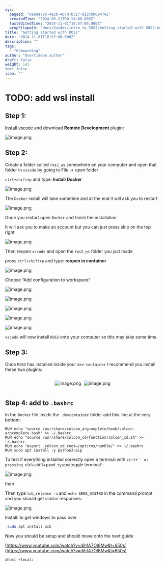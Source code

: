 ```yaml
---
sys:
  pageId: "89e0a78c-4e2b-4070-b327-d28cb0694742"
  createdTime: "2024-08-21T00:24:00.000Z"
  lastEditedTime: "2024-11-01T18:57:00.000Z"
  propFilepath: "docs/Guides/intro_to_ROS2/Getting started with ROS2.md"
title: "Getting started with ROS2"
date: "2024-11-01T18:57:00.000Z"
description: ""
tags:
  - "Onboarding"
author: "Overridden author"
draft: false
weight: 141
toc: false
icon: ""
---
```


# TODO: add wsl install

## Step 1:

[Install vscode](https://code.visualstudio.com/download) and download **Remote Development** plugin:

![image.png](https://prod-files-secure.s3.us-west-2.amazonaws.com/d518164a-d88e-44d1-a4ee-3adb3bd8bce0/efb52993-1881-4a40-b95e-6f020334f022/image.png?X-Amz-Algorithm=AWS4-HMAC-SHA256&X-Amz-Content-Sha256=UNSIGNED-PAYLOAD&X-Amz-Credential=ASIAZI2LB466T2JDDNVT%2F20250307%2Fus-west-2%2Fs3%2Faws4_request&X-Amz-Date=20250307T050857Z&X-Amz-Expires=3600&X-Amz-Security-Token=IQoJb3JpZ2luX2VjEPX%2F%2F%2F%2F%2F%2F%2F%2F%2F%2FwEaCXVzLXdlc3QtMiJHMEUCIQDB8fZt1sfZHRMNeCB6ePTQaYograHqwe5z06xtdk4rRwIgZH1YS7RQN%2FuYo%2FX%2Fb2HQL9NC%2Fh2YNN1NJNvdQliIMAYq%2FwMIPRAAGgw2Mzc0MjMxODM4MDUiDDwWM35qio4gLRVWlCrcAyc55bdco6%2BR%2F5lzqxLm52PszO5tdxwA%2BxubIHcJVeeS9euIo%2FhoD0YkmWKyQZK16j%2FIkq7CEsGoX%2FGBSrnDcSn1773I6turqrygiBAfdG7VF40dPD9BvYCy9pKsFNPqe8RzUN5fWCoMf1rCQM0UfmbfRIH4DIrZWlMe3yB27EEtEuaxzsPzG8UIgHD%2Bwhw6jgZMniWuS%2F7r92k22IhMG2epUQXjH1EY8ROJoI6Rj9xga%2BVOpEkud2amWI8YwT9QtxEulLNNv3mMSYSFeEKNU4mwE0VYHXtZSaZJORuF0NCb%2F3f%2B%2Fq7yZdoYP3B1Da9C3EPujFzU3SeAQdJ%2FJPXhALWMVvU%2FW653AZNSxQjfj78wpEABGO2Y9Xn%2BugT1a561x4LayzpVXMXVe8ufx6iEgCAGh6uaJjhnQTZHag8E95Vfw%2BXhld944SeAw030dC52zS7TJ9np5xGwdyNEnjn41vxJ4VqsiSNzJsEQA0DngfIToDDp5LNDMe%2F1aLl2gpIxkfM7kJthKAngv1cH74xEJzLEkneMAbUUw87D4t%2B5cfyQB0MO%2FvsaplQSGvx7bIyvYICPHfoYA6oEYDd22yomSdGJya5LEF7GYu4%2Bj1FL%2FhS%2BNitSUWOa2pKKOQS6MNHnqb4GOqUBjYbfLRbwvLp0AYXbnzPggDD2%2FiKHJ%2BQGx%2Bx9LXpr1OjHE2f%2BDCtyJuoFI3wd3Q%2FsNbjL0Aq5DN4MbDDQ5LBuCDv1%2Fc0OiZlPvraSKKYIG0ExVscF3sHxp%2BQiFQaIn2%2FuvGhWCsj6jzOP5%2B7n7p6FXrRVaEJTBUF27JXDVEtF6KpwkgOzmS5ETKazYBGk2HFXYti90nmL1%2BgKosa1hTqK8OjThUyF&X-Amz-Signature=d6228606722be2ef64b005d82ea16239f600cdafb72af9dda81eec7539b7e448&X-Amz-SignedHeaders=host&x-id=GetObject)

## Step 2:

Create a folder called `ros2_ws` somewhere on your computer and open that folder in `vscode` by going to File → open folder 

`ctrl+shift+p` and type: **Install Docker**

![image.png](https://prod-files-secure.s3.us-west-2.amazonaws.com/d518164a-d88e-44d1-a4ee-3adb3bd8bce0/2269dc0e-1cd5-47ff-bceb-c04ad9b2eab0/image.png?X-Amz-Algorithm=AWS4-HMAC-SHA256&X-Amz-Content-Sha256=UNSIGNED-PAYLOAD&X-Amz-Credential=ASIAZI2LB466T2JDDNVT%2F20250307%2Fus-west-2%2Fs3%2Faws4_request&X-Amz-Date=20250307T050857Z&X-Amz-Expires=3600&X-Amz-Security-Token=IQoJb3JpZ2luX2VjEPX%2F%2F%2F%2F%2F%2F%2F%2F%2F%2FwEaCXVzLXdlc3QtMiJHMEUCIQDB8fZt1sfZHRMNeCB6ePTQaYograHqwe5z06xtdk4rRwIgZH1YS7RQN%2FuYo%2FX%2Fb2HQL9NC%2Fh2YNN1NJNvdQliIMAYq%2FwMIPRAAGgw2Mzc0MjMxODM4MDUiDDwWM35qio4gLRVWlCrcAyc55bdco6%2BR%2F5lzqxLm52PszO5tdxwA%2BxubIHcJVeeS9euIo%2FhoD0YkmWKyQZK16j%2FIkq7CEsGoX%2FGBSrnDcSn1773I6turqrygiBAfdG7VF40dPD9BvYCy9pKsFNPqe8RzUN5fWCoMf1rCQM0UfmbfRIH4DIrZWlMe3yB27EEtEuaxzsPzG8UIgHD%2Bwhw6jgZMniWuS%2F7r92k22IhMG2epUQXjH1EY8ROJoI6Rj9xga%2BVOpEkud2amWI8YwT9QtxEulLNNv3mMSYSFeEKNU4mwE0VYHXtZSaZJORuF0NCb%2F3f%2B%2Fq7yZdoYP3B1Da9C3EPujFzU3SeAQdJ%2FJPXhALWMVvU%2FW653AZNSxQjfj78wpEABGO2Y9Xn%2BugT1a561x4LayzpVXMXVe8ufx6iEgCAGh6uaJjhnQTZHag8E95Vfw%2BXhld944SeAw030dC52zS7TJ9np5xGwdyNEnjn41vxJ4VqsiSNzJsEQA0DngfIToDDp5LNDMe%2F1aLl2gpIxkfM7kJthKAngv1cH74xEJzLEkneMAbUUw87D4t%2B5cfyQB0MO%2FvsaplQSGvx7bIyvYICPHfoYA6oEYDd22yomSdGJya5LEF7GYu4%2Bj1FL%2FhS%2BNitSUWOa2pKKOQS6MNHnqb4GOqUBjYbfLRbwvLp0AYXbnzPggDD2%2FiKHJ%2BQGx%2Bx9LXpr1OjHE2f%2BDCtyJuoFI3wd3Q%2FsNbjL0Aq5DN4MbDDQ5LBuCDv1%2Fc0OiZlPvraSKKYIG0ExVscF3sHxp%2BQiFQaIn2%2FuvGhWCsj6jzOP5%2B7n7p6FXrRVaEJTBUF27JXDVEtF6KpwkgOzmS5ETKazYBGk2HFXYti90nmL1%2BgKosa1hTqK8OjThUyF&X-Amz-Signature=d276713c65d44f6736ecb34e1d1a989482c8a67e77c2cd9bafc92473f1923e57&X-Amz-SignedHeaders=host&x-id=GetObject)

The `Docker` install will take sometime and at the end it will ask you to restart

![image.png](https://prod-files-secure.s3.us-west-2.amazonaws.com/d518164a-d88e-44d1-a4ee-3adb3bd8bce0/ed233f78-be33-4b1f-b89c-9c346c0e961e/image.png?X-Amz-Algorithm=AWS4-HMAC-SHA256&X-Amz-Content-Sha256=UNSIGNED-PAYLOAD&X-Amz-Credential=ASIAZI2LB466T2JDDNVT%2F20250307%2Fus-west-2%2Fs3%2Faws4_request&X-Amz-Date=20250307T050857Z&X-Amz-Expires=3600&X-Amz-Security-Token=IQoJb3JpZ2luX2VjEPX%2F%2F%2F%2F%2F%2F%2F%2F%2F%2FwEaCXVzLXdlc3QtMiJHMEUCIQDB8fZt1sfZHRMNeCB6ePTQaYograHqwe5z06xtdk4rRwIgZH1YS7RQN%2FuYo%2FX%2Fb2HQL9NC%2Fh2YNN1NJNvdQliIMAYq%2FwMIPRAAGgw2Mzc0MjMxODM4MDUiDDwWM35qio4gLRVWlCrcAyc55bdco6%2BR%2F5lzqxLm52PszO5tdxwA%2BxubIHcJVeeS9euIo%2FhoD0YkmWKyQZK16j%2FIkq7CEsGoX%2FGBSrnDcSn1773I6turqrygiBAfdG7VF40dPD9BvYCy9pKsFNPqe8RzUN5fWCoMf1rCQM0UfmbfRIH4DIrZWlMe3yB27EEtEuaxzsPzG8UIgHD%2Bwhw6jgZMniWuS%2F7r92k22IhMG2epUQXjH1EY8ROJoI6Rj9xga%2BVOpEkud2amWI8YwT9QtxEulLNNv3mMSYSFeEKNU4mwE0VYHXtZSaZJORuF0NCb%2F3f%2B%2Fq7yZdoYP3B1Da9C3EPujFzU3SeAQdJ%2FJPXhALWMVvU%2FW653AZNSxQjfj78wpEABGO2Y9Xn%2BugT1a561x4LayzpVXMXVe8ufx6iEgCAGh6uaJjhnQTZHag8E95Vfw%2BXhld944SeAw030dC52zS7TJ9np5xGwdyNEnjn41vxJ4VqsiSNzJsEQA0DngfIToDDp5LNDMe%2F1aLl2gpIxkfM7kJthKAngv1cH74xEJzLEkneMAbUUw87D4t%2B5cfyQB0MO%2FvsaplQSGvx7bIyvYICPHfoYA6oEYDd22yomSdGJya5LEF7GYu4%2Bj1FL%2FhS%2BNitSUWOa2pKKOQS6MNHnqb4GOqUBjYbfLRbwvLp0AYXbnzPggDD2%2FiKHJ%2BQGx%2Bx9LXpr1OjHE2f%2BDCtyJuoFI3wd3Q%2FsNbjL0Aq5DN4MbDDQ5LBuCDv1%2Fc0OiZlPvraSKKYIG0ExVscF3sHxp%2BQiFQaIn2%2FuvGhWCsj6jzOP5%2B7n7p6FXrRVaEJTBUF27JXDVEtF6KpwkgOzmS5ETKazYBGk2HFXYti90nmL1%2BgKosa1hTqK8OjThUyF&X-Amz-Signature=aab449896a6cf620818ab85a893a49114575073fcbc354397f202797fa70459e&X-Amz-SignedHeaders=host&x-id=GetObject)

Once you restart open `Docker` and finish the installation

It will ask you to make an account but you can just press skip on the top right

![image.png](https://prod-files-secure.s3.us-west-2.amazonaws.com/d518164a-d88e-44d1-a4ee-3adb3bd8bce0/21010ad9-1659-4fd9-9f59-9932a09b2a3d/image.png?X-Amz-Algorithm=AWS4-HMAC-SHA256&X-Amz-Content-Sha256=UNSIGNED-PAYLOAD&X-Amz-Credential=ASIAZI2LB466T2JDDNVT%2F20250307%2Fus-west-2%2Fs3%2Faws4_request&X-Amz-Date=20250307T050857Z&X-Amz-Expires=3600&X-Amz-Security-Token=IQoJb3JpZ2luX2VjEPX%2F%2F%2F%2F%2F%2F%2F%2F%2F%2FwEaCXVzLXdlc3QtMiJHMEUCIQDB8fZt1sfZHRMNeCB6ePTQaYograHqwe5z06xtdk4rRwIgZH1YS7RQN%2FuYo%2FX%2Fb2HQL9NC%2Fh2YNN1NJNvdQliIMAYq%2FwMIPRAAGgw2Mzc0MjMxODM4MDUiDDwWM35qio4gLRVWlCrcAyc55bdco6%2BR%2F5lzqxLm52PszO5tdxwA%2BxubIHcJVeeS9euIo%2FhoD0YkmWKyQZK16j%2FIkq7CEsGoX%2FGBSrnDcSn1773I6turqrygiBAfdG7VF40dPD9BvYCy9pKsFNPqe8RzUN5fWCoMf1rCQM0UfmbfRIH4DIrZWlMe3yB27EEtEuaxzsPzG8UIgHD%2Bwhw6jgZMniWuS%2F7r92k22IhMG2epUQXjH1EY8ROJoI6Rj9xga%2BVOpEkud2amWI8YwT9QtxEulLNNv3mMSYSFeEKNU4mwE0VYHXtZSaZJORuF0NCb%2F3f%2B%2Fq7yZdoYP3B1Da9C3EPujFzU3SeAQdJ%2FJPXhALWMVvU%2FW653AZNSxQjfj78wpEABGO2Y9Xn%2BugT1a561x4LayzpVXMXVe8ufx6iEgCAGh6uaJjhnQTZHag8E95Vfw%2BXhld944SeAw030dC52zS7TJ9np5xGwdyNEnjn41vxJ4VqsiSNzJsEQA0DngfIToDDp5LNDMe%2F1aLl2gpIxkfM7kJthKAngv1cH74xEJzLEkneMAbUUw87D4t%2B5cfyQB0MO%2FvsaplQSGvx7bIyvYICPHfoYA6oEYDd22yomSdGJya5LEF7GYu4%2Bj1FL%2FhS%2BNitSUWOa2pKKOQS6MNHnqb4GOqUBjYbfLRbwvLp0AYXbnzPggDD2%2FiKHJ%2BQGx%2Bx9LXpr1OjHE2f%2BDCtyJuoFI3wd3Q%2FsNbjL0Aq5DN4MbDDQ5LBuCDv1%2Fc0OiZlPvraSKKYIG0ExVscF3sHxp%2BQiFQaIn2%2FuvGhWCsj6jzOP5%2B7n7p6FXrRVaEJTBUF27JXDVEtF6KpwkgOzmS5ETKazYBGk2HFXYti90nmL1%2BgKosa1hTqK8OjThUyF&X-Amz-Signature=e850605fb64f1da2dc3081bc39a9cb2481503028b87b5f67fb5220e2a3a5e51d&X-Amz-SignedHeaders=host&x-id=GetObject)

Then reopen `vscode` and open the `ros2_ws` folder you just made

press `ctrl+shift+p` and type: **reopen in container**

![image.png](https://prod-files-secure.s3.us-west-2.amazonaws.com/d518164a-d88e-44d1-a4ee-3adb3bd8bce0/4e93b8c2-41ad-488c-8095-c74205196118/image.png?X-Amz-Algorithm=AWS4-HMAC-SHA256&X-Amz-Content-Sha256=UNSIGNED-PAYLOAD&X-Amz-Credential=ASIAZI2LB466T2JDDNVT%2F20250307%2Fus-west-2%2Fs3%2Faws4_request&X-Amz-Date=20250307T050857Z&X-Amz-Expires=3600&X-Amz-Security-Token=IQoJb3JpZ2luX2VjEPX%2F%2F%2F%2F%2F%2F%2F%2F%2F%2FwEaCXVzLXdlc3QtMiJHMEUCIQDB8fZt1sfZHRMNeCB6ePTQaYograHqwe5z06xtdk4rRwIgZH1YS7RQN%2FuYo%2FX%2Fb2HQL9NC%2Fh2YNN1NJNvdQliIMAYq%2FwMIPRAAGgw2Mzc0MjMxODM4MDUiDDwWM35qio4gLRVWlCrcAyc55bdco6%2BR%2F5lzqxLm52PszO5tdxwA%2BxubIHcJVeeS9euIo%2FhoD0YkmWKyQZK16j%2FIkq7CEsGoX%2FGBSrnDcSn1773I6turqrygiBAfdG7VF40dPD9BvYCy9pKsFNPqe8RzUN5fWCoMf1rCQM0UfmbfRIH4DIrZWlMe3yB27EEtEuaxzsPzG8UIgHD%2Bwhw6jgZMniWuS%2F7r92k22IhMG2epUQXjH1EY8ROJoI6Rj9xga%2BVOpEkud2amWI8YwT9QtxEulLNNv3mMSYSFeEKNU4mwE0VYHXtZSaZJORuF0NCb%2F3f%2B%2Fq7yZdoYP3B1Da9C3EPujFzU3SeAQdJ%2FJPXhALWMVvU%2FW653AZNSxQjfj78wpEABGO2Y9Xn%2BugT1a561x4LayzpVXMXVe8ufx6iEgCAGh6uaJjhnQTZHag8E95Vfw%2BXhld944SeAw030dC52zS7TJ9np5xGwdyNEnjn41vxJ4VqsiSNzJsEQA0DngfIToDDp5LNDMe%2F1aLl2gpIxkfM7kJthKAngv1cH74xEJzLEkneMAbUUw87D4t%2B5cfyQB0MO%2FvsaplQSGvx7bIyvYICPHfoYA6oEYDd22yomSdGJya5LEF7GYu4%2Bj1FL%2FhS%2BNitSUWOa2pKKOQS6MNHnqb4GOqUBjYbfLRbwvLp0AYXbnzPggDD2%2FiKHJ%2BQGx%2Bx9LXpr1OjHE2f%2BDCtyJuoFI3wd3Q%2FsNbjL0Aq5DN4MbDDQ5LBuCDv1%2Fc0OiZlPvraSKKYIG0ExVscF3sHxp%2BQiFQaIn2%2FuvGhWCsj6jzOP5%2B7n7p6FXrRVaEJTBUF27JXDVEtF6KpwkgOzmS5ETKazYBGk2HFXYti90nmL1%2BgKosa1hTqK8OjThUyF&X-Amz-Signature=522a0eddaee8634454af969fe1eba6ca1e7d32cb5e9aef05cacdfb65601db8ed&X-Amz-SignedHeaders=host&x-id=GetObject)

Choose “Add configuration to workspace”

![image.png](https://prod-files-secure.s3.us-west-2.amazonaws.com/d518164a-d88e-44d1-a4ee-3adb3bd8bce0/9560b282-5060-4989-ba37-97e7b2c22476/image.png?X-Amz-Algorithm=AWS4-HMAC-SHA256&X-Amz-Content-Sha256=UNSIGNED-PAYLOAD&X-Amz-Credential=ASIAZI2LB466T2JDDNVT%2F20250307%2Fus-west-2%2Fs3%2Faws4_request&X-Amz-Date=20250307T050857Z&X-Amz-Expires=3600&X-Amz-Security-Token=IQoJb3JpZ2luX2VjEPX%2F%2F%2F%2F%2F%2F%2F%2F%2F%2FwEaCXVzLXdlc3QtMiJHMEUCIQDB8fZt1sfZHRMNeCB6ePTQaYograHqwe5z06xtdk4rRwIgZH1YS7RQN%2FuYo%2FX%2Fb2HQL9NC%2Fh2YNN1NJNvdQliIMAYq%2FwMIPRAAGgw2Mzc0MjMxODM4MDUiDDwWM35qio4gLRVWlCrcAyc55bdco6%2BR%2F5lzqxLm52PszO5tdxwA%2BxubIHcJVeeS9euIo%2FhoD0YkmWKyQZK16j%2FIkq7CEsGoX%2FGBSrnDcSn1773I6turqrygiBAfdG7VF40dPD9BvYCy9pKsFNPqe8RzUN5fWCoMf1rCQM0UfmbfRIH4DIrZWlMe3yB27EEtEuaxzsPzG8UIgHD%2Bwhw6jgZMniWuS%2F7r92k22IhMG2epUQXjH1EY8ROJoI6Rj9xga%2BVOpEkud2amWI8YwT9QtxEulLNNv3mMSYSFeEKNU4mwE0VYHXtZSaZJORuF0NCb%2F3f%2B%2Fq7yZdoYP3B1Da9C3EPujFzU3SeAQdJ%2FJPXhALWMVvU%2FW653AZNSxQjfj78wpEABGO2Y9Xn%2BugT1a561x4LayzpVXMXVe8ufx6iEgCAGh6uaJjhnQTZHag8E95Vfw%2BXhld944SeAw030dC52zS7TJ9np5xGwdyNEnjn41vxJ4VqsiSNzJsEQA0DngfIToDDp5LNDMe%2F1aLl2gpIxkfM7kJthKAngv1cH74xEJzLEkneMAbUUw87D4t%2B5cfyQB0MO%2FvsaplQSGvx7bIyvYICPHfoYA6oEYDd22yomSdGJya5LEF7GYu4%2Bj1FL%2FhS%2BNitSUWOa2pKKOQS6MNHnqb4GOqUBjYbfLRbwvLp0AYXbnzPggDD2%2FiKHJ%2BQGx%2Bx9LXpr1OjHE2f%2BDCtyJuoFI3wd3Q%2FsNbjL0Aq5DN4MbDDQ5LBuCDv1%2Fc0OiZlPvraSKKYIG0ExVscF3sHxp%2BQiFQaIn2%2FuvGhWCsj6jzOP5%2B7n7p6FXrRVaEJTBUF27JXDVEtF6KpwkgOzmS5ETKazYBGk2HFXYti90nmL1%2BgKosa1hTqK8OjThUyF&X-Amz-Signature=ac3538dafdec72e874f36836239dc4c1549f648a6ce1fb8ec463ec2ca1c0375e&X-Amz-SignedHeaders=host&x-id=GetObject)

![image.png](https://prod-files-secure.s3.us-west-2.amazonaws.com/d518164a-d88e-44d1-a4ee-3adb3bd8bce0/2ee63f81-886b-48e8-a553-dc6e5eac99e4/image.png?X-Amz-Algorithm=AWS4-HMAC-SHA256&X-Amz-Content-Sha256=UNSIGNED-PAYLOAD&X-Amz-Credential=ASIAZI2LB466T2JDDNVT%2F20250307%2Fus-west-2%2Fs3%2Faws4_request&X-Amz-Date=20250307T050857Z&X-Amz-Expires=3600&X-Amz-Security-Token=IQoJb3JpZ2luX2VjEPX%2F%2F%2F%2F%2F%2F%2F%2F%2F%2FwEaCXVzLXdlc3QtMiJHMEUCIQDB8fZt1sfZHRMNeCB6ePTQaYograHqwe5z06xtdk4rRwIgZH1YS7RQN%2FuYo%2FX%2Fb2HQL9NC%2Fh2YNN1NJNvdQliIMAYq%2FwMIPRAAGgw2Mzc0MjMxODM4MDUiDDwWM35qio4gLRVWlCrcAyc55bdco6%2BR%2F5lzqxLm52PszO5tdxwA%2BxubIHcJVeeS9euIo%2FhoD0YkmWKyQZK16j%2FIkq7CEsGoX%2FGBSrnDcSn1773I6turqrygiBAfdG7VF40dPD9BvYCy9pKsFNPqe8RzUN5fWCoMf1rCQM0UfmbfRIH4DIrZWlMe3yB27EEtEuaxzsPzG8UIgHD%2Bwhw6jgZMniWuS%2F7r92k22IhMG2epUQXjH1EY8ROJoI6Rj9xga%2BVOpEkud2amWI8YwT9QtxEulLNNv3mMSYSFeEKNU4mwE0VYHXtZSaZJORuF0NCb%2F3f%2B%2Fq7yZdoYP3B1Da9C3EPujFzU3SeAQdJ%2FJPXhALWMVvU%2FW653AZNSxQjfj78wpEABGO2Y9Xn%2BugT1a561x4LayzpVXMXVe8ufx6iEgCAGh6uaJjhnQTZHag8E95Vfw%2BXhld944SeAw030dC52zS7TJ9np5xGwdyNEnjn41vxJ4VqsiSNzJsEQA0DngfIToDDp5LNDMe%2F1aLl2gpIxkfM7kJthKAngv1cH74xEJzLEkneMAbUUw87D4t%2B5cfyQB0MO%2FvsaplQSGvx7bIyvYICPHfoYA6oEYDd22yomSdGJya5LEF7GYu4%2Bj1FL%2FhS%2BNitSUWOa2pKKOQS6MNHnqb4GOqUBjYbfLRbwvLp0AYXbnzPggDD2%2FiKHJ%2BQGx%2Bx9LXpr1OjHE2f%2BDCtyJuoFI3wd3Q%2FsNbjL0Aq5DN4MbDDQ5LBuCDv1%2Fc0OiZlPvraSKKYIG0ExVscF3sHxp%2BQiFQaIn2%2FuvGhWCsj6jzOP5%2B7n7p6FXrRVaEJTBUF27JXDVEtF6KpwkgOzmS5ETKazYBGk2HFXYti90nmL1%2BgKosa1hTqK8OjThUyF&X-Amz-Signature=5f31baecce4c2fae5df99a3a087585f470a7d85f29799c2c6c6677b668e8bbda&X-Amz-SignedHeaders=host&x-id=GetObject)

![image.png](https://prod-files-secure.s3.us-west-2.amazonaws.com/d518164a-d88e-44d1-a4ee-3adb3bd8bce0/ae1580b2-b048-407e-aed9-b584224a7a04/image.png?X-Amz-Algorithm=AWS4-HMAC-SHA256&X-Amz-Content-Sha256=UNSIGNED-PAYLOAD&X-Amz-Credential=ASIAZI2LB466T2JDDNVT%2F20250307%2Fus-west-2%2Fs3%2Faws4_request&X-Amz-Date=20250307T050857Z&X-Amz-Expires=3600&X-Amz-Security-Token=IQoJb3JpZ2luX2VjEPX%2F%2F%2F%2F%2F%2F%2F%2F%2F%2FwEaCXVzLXdlc3QtMiJHMEUCIQDB8fZt1sfZHRMNeCB6ePTQaYograHqwe5z06xtdk4rRwIgZH1YS7RQN%2FuYo%2FX%2Fb2HQL9NC%2Fh2YNN1NJNvdQliIMAYq%2FwMIPRAAGgw2Mzc0MjMxODM4MDUiDDwWM35qio4gLRVWlCrcAyc55bdco6%2BR%2F5lzqxLm52PszO5tdxwA%2BxubIHcJVeeS9euIo%2FhoD0YkmWKyQZK16j%2FIkq7CEsGoX%2FGBSrnDcSn1773I6turqrygiBAfdG7VF40dPD9BvYCy9pKsFNPqe8RzUN5fWCoMf1rCQM0UfmbfRIH4DIrZWlMe3yB27EEtEuaxzsPzG8UIgHD%2Bwhw6jgZMniWuS%2F7r92k22IhMG2epUQXjH1EY8ROJoI6Rj9xga%2BVOpEkud2amWI8YwT9QtxEulLNNv3mMSYSFeEKNU4mwE0VYHXtZSaZJORuF0NCb%2F3f%2B%2Fq7yZdoYP3B1Da9C3EPujFzU3SeAQdJ%2FJPXhALWMVvU%2FW653AZNSxQjfj78wpEABGO2Y9Xn%2BugT1a561x4LayzpVXMXVe8ufx6iEgCAGh6uaJjhnQTZHag8E95Vfw%2BXhld944SeAw030dC52zS7TJ9np5xGwdyNEnjn41vxJ4VqsiSNzJsEQA0DngfIToDDp5LNDMe%2F1aLl2gpIxkfM7kJthKAngv1cH74xEJzLEkneMAbUUw87D4t%2B5cfyQB0MO%2FvsaplQSGvx7bIyvYICPHfoYA6oEYDd22yomSdGJya5LEF7GYu4%2Bj1FL%2FhS%2BNitSUWOa2pKKOQS6MNHnqb4GOqUBjYbfLRbwvLp0AYXbnzPggDD2%2FiKHJ%2BQGx%2Bx9LXpr1OjHE2f%2BDCtyJuoFI3wd3Q%2FsNbjL0Aq5DN4MbDDQ5LBuCDv1%2Fc0OiZlPvraSKKYIG0ExVscF3sHxp%2BQiFQaIn2%2FuvGhWCsj6jzOP5%2B7n7p6FXrRVaEJTBUF27JXDVEtF6KpwkgOzmS5ETKazYBGk2HFXYti90nmL1%2BgKosa1hTqK8OjThUyF&X-Amz-Signature=6398af4215c309c93a028bb55a95df2e19e00251b12feaa51db3122f0727a3b2&X-Amz-SignedHeaders=host&x-id=GetObject)

![image.png](https://prod-files-secure.s3.us-west-2.amazonaws.com/d518164a-d88e-44d1-a4ee-3adb3bd8bce0/53255b28-f75e-430f-b9e3-c0ac8577e42b/image.png?X-Amz-Algorithm=AWS4-HMAC-SHA256&X-Amz-Content-Sha256=UNSIGNED-PAYLOAD&X-Amz-Credential=ASIAZI2LB466T2JDDNVT%2F20250307%2Fus-west-2%2Fs3%2Faws4_request&X-Amz-Date=20250307T050857Z&X-Amz-Expires=3600&X-Amz-Security-Token=IQoJb3JpZ2luX2VjEPX%2F%2F%2F%2F%2F%2F%2F%2F%2F%2FwEaCXVzLXdlc3QtMiJHMEUCIQDB8fZt1sfZHRMNeCB6ePTQaYograHqwe5z06xtdk4rRwIgZH1YS7RQN%2FuYo%2FX%2Fb2HQL9NC%2Fh2YNN1NJNvdQliIMAYq%2FwMIPRAAGgw2Mzc0MjMxODM4MDUiDDwWM35qio4gLRVWlCrcAyc55bdco6%2BR%2F5lzqxLm52PszO5tdxwA%2BxubIHcJVeeS9euIo%2FhoD0YkmWKyQZK16j%2FIkq7CEsGoX%2FGBSrnDcSn1773I6turqrygiBAfdG7VF40dPD9BvYCy9pKsFNPqe8RzUN5fWCoMf1rCQM0UfmbfRIH4DIrZWlMe3yB27EEtEuaxzsPzG8UIgHD%2Bwhw6jgZMniWuS%2F7r92k22IhMG2epUQXjH1EY8ROJoI6Rj9xga%2BVOpEkud2amWI8YwT9QtxEulLNNv3mMSYSFeEKNU4mwE0VYHXtZSaZJORuF0NCb%2F3f%2B%2Fq7yZdoYP3B1Da9C3EPujFzU3SeAQdJ%2FJPXhALWMVvU%2FW653AZNSxQjfj78wpEABGO2Y9Xn%2BugT1a561x4LayzpVXMXVe8ufx6iEgCAGh6uaJjhnQTZHag8E95Vfw%2BXhld944SeAw030dC52zS7TJ9np5xGwdyNEnjn41vxJ4VqsiSNzJsEQA0DngfIToDDp5LNDMe%2F1aLl2gpIxkfM7kJthKAngv1cH74xEJzLEkneMAbUUw87D4t%2B5cfyQB0MO%2FvsaplQSGvx7bIyvYICPHfoYA6oEYDd22yomSdGJya5LEF7GYu4%2Bj1FL%2FhS%2BNitSUWOa2pKKOQS6MNHnqb4GOqUBjYbfLRbwvLp0AYXbnzPggDD2%2FiKHJ%2BQGx%2Bx9LXpr1OjHE2f%2BDCtyJuoFI3wd3Q%2FsNbjL0Aq5DN4MbDDQ5LBuCDv1%2Fc0OiZlPvraSKKYIG0ExVscF3sHxp%2BQiFQaIn2%2FuvGhWCsj6jzOP5%2B7n7p6FXrRVaEJTBUF27JXDVEtF6KpwkgOzmS5ETKazYBGk2HFXYti90nmL1%2BgKosa1hTqK8OjThUyF&X-Amz-Signature=87d66dff7c183e0a4a646c7ceb4c7275c747ba65747a957530d7e09fd97678c2&X-Amz-SignedHeaders=host&x-id=GetObject)

![image.png](https://prod-files-secure.s3.us-west-2.amazonaws.com/d518164a-d88e-44d1-a4ee-3adb3bd8bce0/7c562767-5af9-4ffb-97d1-327bcdf4ee00/image.png?X-Amz-Algorithm=AWS4-HMAC-SHA256&X-Amz-Content-Sha256=UNSIGNED-PAYLOAD&X-Amz-Credential=ASIAZI2LB466T2JDDNVT%2F20250307%2Fus-west-2%2Fs3%2Faws4_request&X-Amz-Date=20250307T050857Z&X-Amz-Expires=3600&X-Amz-Security-Token=IQoJb3JpZ2luX2VjEPX%2F%2F%2F%2F%2F%2F%2F%2F%2F%2FwEaCXVzLXdlc3QtMiJHMEUCIQDB8fZt1sfZHRMNeCB6ePTQaYograHqwe5z06xtdk4rRwIgZH1YS7RQN%2FuYo%2FX%2Fb2HQL9NC%2Fh2YNN1NJNvdQliIMAYq%2FwMIPRAAGgw2Mzc0MjMxODM4MDUiDDwWM35qio4gLRVWlCrcAyc55bdco6%2BR%2F5lzqxLm52PszO5tdxwA%2BxubIHcJVeeS9euIo%2FhoD0YkmWKyQZK16j%2FIkq7CEsGoX%2FGBSrnDcSn1773I6turqrygiBAfdG7VF40dPD9BvYCy9pKsFNPqe8RzUN5fWCoMf1rCQM0UfmbfRIH4DIrZWlMe3yB27EEtEuaxzsPzG8UIgHD%2Bwhw6jgZMniWuS%2F7r92k22IhMG2epUQXjH1EY8ROJoI6Rj9xga%2BVOpEkud2amWI8YwT9QtxEulLNNv3mMSYSFeEKNU4mwE0VYHXtZSaZJORuF0NCb%2F3f%2B%2Fq7yZdoYP3B1Da9C3EPujFzU3SeAQdJ%2FJPXhALWMVvU%2FW653AZNSxQjfj78wpEABGO2Y9Xn%2BugT1a561x4LayzpVXMXVe8ufx6iEgCAGh6uaJjhnQTZHag8E95Vfw%2BXhld944SeAw030dC52zS7TJ9np5xGwdyNEnjn41vxJ4VqsiSNzJsEQA0DngfIToDDp5LNDMe%2F1aLl2gpIxkfM7kJthKAngv1cH74xEJzLEkneMAbUUw87D4t%2B5cfyQB0MO%2FvsaplQSGvx7bIyvYICPHfoYA6oEYDd22yomSdGJya5LEF7GYu4%2Bj1FL%2FhS%2BNitSUWOa2pKKOQS6MNHnqb4GOqUBjYbfLRbwvLp0AYXbnzPggDD2%2FiKHJ%2BQGx%2Bx9LXpr1OjHE2f%2BDCtyJuoFI3wd3Q%2FsNbjL0Aq5DN4MbDDQ5LBuCDv1%2Fc0OiZlPvraSKKYIG0ExVscF3sHxp%2BQiFQaIn2%2FuvGhWCsj6jzOP5%2B7n7p6FXrRVaEJTBUF27JXDVEtF6KpwkgOzmS5ETKazYBGk2HFXYti90nmL1%2BgKosa1hTqK8OjThUyF&X-Amz-Signature=a92dd5954e93e28100bdfa4d74ef083758554578fcb6fd2d62881f9d5f99c4d7&X-Amz-SignedHeaders=host&x-id=GetObject)

`vscode` will now install `ROS2` onto your computer so this may take some time.

## Step 3:

Once `ROS2` has installed inside your `dev-container` I recommend you install these two plugins:

<div style="display: flex;flex-direction: row; column-gap:10px; max-width: 630px;justify-content: center;">
<div>

![image.png](https://prod-files-secure.s3.us-west-2.amazonaws.com/d518164a-d88e-44d1-a4ee-3adb3bd8bce0/3fc3d550-5a54-4ba1-ba6b-faa01cdb7369/image.png?X-Amz-Algorithm=AWS4-HMAC-SHA256&X-Amz-Content-Sha256=UNSIGNED-PAYLOAD&X-Amz-Credential=ASIAZI2LB466T2JDDNVT%2F20250307%2Fus-west-2%2Fs3%2Faws4_request&X-Amz-Date=20250307T050903Z&X-Amz-Expires=3600&X-Amz-Security-Token=IQoJb3JpZ2luX2VjEPX%2F%2F%2F%2F%2F%2F%2F%2F%2F%2FwEaCXVzLXdlc3QtMiJHMEUCIQDB8fZt1sfZHRMNeCB6ePTQaYograHqwe5z06xtdk4rRwIgZH1YS7RQN%2FuYo%2FX%2Fb2HQL9NC%2Fh2YNN1NJNvdQliIMAYq%2FwMIPRAAGgw2Mzc0MjMxODM4MDUiDDwWM35qio4gLRVWlCrcAyc55bdco6%2BR%2F5lzqxLm52PszO5tdxwA%2BxubIHcJVeeS9euIo%2FhoD0YkmWKyQZK16j%2FIkq7CEsGoX%2FGBSrnDcSn1773I6turqrygiBAfdG7VF40dPD9BvYCy9pKsFNPqe8RzUN5fWCoMf1rCQM0UfmbfRIH4DIrZWlMe3yB27EEtEuaxzsPzG8UIgHD%2Bwhw6jgZMniWuS%2F7r92k22IhMG2epUQXjH1EY8ROJoI6Rj9xga%2BVOpEkud2amWI8YwT9QtxEulLNNv3mMSYSFeEKNU4mwE0VYHXtZSaZJORuF0NCb%2F3f%2B%2Fq7yZdoYP3B1Da9C3EPujFzU3SeAQdJ%2FJPXhALWMVvU%2FW653AZNSxQjfj78wpEABGO2Y9Xn%2BugT1a561x4LayzpVXMXVe8ufx6iEgCAGh6uaJjhnQTZHag8E95Vfw%2BXhld944SeAw030dC52zS7TJ9np5xGwdyNEnjn41vxJ4VqsiSNzJsEQA0DngfIToDDp5LNDMe%2F1aLl2gpIxkfM7kJthKAngv1cH74xEJzLEkneMAbUUw87D4t%2B5cfyQB0MO%2FvsaplQSGvx7bIyvYICPHfoYA6oEYDd22yomSdGJya5LEF7GYu4%2Bj1FL%2FhS%2BNitSUWOa2pKKOQS6MNHnqb4GOqUBjYbfLRbwvLp0AYXbnzPggDD2%2FiKHJ%2BQGx%2Bx9LXpr1OjHE2f%2BDCtyJuoFI3wd3Q%2FsNbjL0Aq5DN4MbDDQ5LBuCDv1%2Fc0OiZlPvraSKKYIG0ExVscF3sHxp%2BQiFQaIn2%2FuvGhWCsj6jzOP5%2B7n7p6FXrRVaEJTBUF27JXDVEtF6KpwkgOzmS5ETKazYBGk2HFXYti90nmL1%2BgKosa1hTqK8OjThUyF&X-Amz-Signature=1e211bb2008218f57678e2866220c7201f0e0a73f27be569f92ee26734b67c36&X-Amz-SignedHeaders=host&x-id=GetObject)

</div>
<div>

![image.png](https://prod-files-secure.s3.us-west-2.amazonaws.com/d518164a-d88e-44d1-a4ee-3adb3bd8bce0/d994cc66-13c2-4093-a5a3-f84cf4601a82/image.png?X-Amz-Algorithm=AWS4-HMAC-SHA256&X-Amz-Content-Sha256=UNSIGNED-PAYLOAD&X-Amz-Credential=ASIAZI2LB466TN45AN66%2F20250307%2Fus-west-2%2Fs3%2Faws4_request&X-Amz-Date=20250307T050904Z&X-Amz-Expires=3600&X-Amz-Security-Token=IQoJb3JpZ2luX2VjEPT%2F%2F%2F%2F%2F%2F%2F%2F%2F%2FwEaCXVzLXdlc3QtMiJHMEUCIBHSFaAgUxpEOCcUVa6aWdoAbuILAzpKU1p90nnaQMdlAiEAi%2Bb2lMLP5yWr2Jl4cfVf2O%2ByMUv61p7EeNw1rFvYpgEq%2FwMIPRAAGgw2Mzc0MjMxODM4MDUiDCHLmA%2F%2FhbBPDTB7UCrcA5E0dAu%2BCKaHLXQXW4FIgq0b3yCbJGA24MSnR18OnQDk%2B55rKzYL%2FJwg3iJAlhj%2B%2FcTQC10R0uMcTp66r%2BN7GivaPOB4ccv5%2Bp%2FuZVueGzZc4oe1XPeKHiZrP%2FLG4IHp8a4qduMNDym9dzAJcbW%2F%2B4SXifULEZmavUEm7ZjVGJmZr%2Fz1dHgs7%2FYP7qcrsV8tY3owGEyooIhB0ECf%2BFbgT2in2wbE9myFOnVBpw5A9lG9WzIzzgTNQp%2Bdql%2BaIBcEvF3fyOr6gboaZ4r400REn0ZZtERJPKLi4IRFrVhx5EkRRX5k88ZoXpy05YTN0V234abX%2BJvaiDECsgN%2FVLBJdQUXotDsOf3hS3wN%2BPnlfopjd%2BoidTLRcn3ujacg6umdoaZb4Fq9fW%2B6LW6L0GjjR05dXjzd7y8iemwTGXv5XzV1yztb30dM7%2BsxOrMNsZONUqca%2FC3B80QDhN37DF0tftJnikKMKJ2OuvzydmolrxQXQEZVcIHv5BCkXRGiY54FKa0rY1hEzflWl3YFwTenFUKL%2FxH8WovH1W7%2BSh%2BetdWLSlvtAd5PfOD9hJBtLRPGTdbkojf35GhEmBGgLIkYnRg9DqpJfkJJbf7EtNUzxep5qeP9BTGLhk61aFHaMO3mqb4GOqUB%2FPQWNjFwYGJXS5ddxCIoB4LqHY9XdLpEokRWdDZd2ZR6VMTXie5rFQNp3TM1If85TyLN%2BlGPVeIyUzxdDNp%2F9iYhiBRG4rmiEBYZx1aANzElq%2BKSywMuh8pcv8RnaNSopwBf%2FMsw8KZDlq1nhWkHyNJuWw6Yn5185OTE90WnC7id7fkkGpU8s99uSutDwuu%2FpCCulWZIYpgH2eW3LyAYy2qHTiUC&X-Amz-Signature=12a1c40521f6c6f3ea7ee216072585df1d19b5a3b9b3b9e963b98705bc114047&X-Amz-SignedHeaders=host&x-id=GetObject)

</div>
</div>

## Step 4: add to `.bashrc`

In the `Docker` file inside the `.devcontainer` folder add this line at the very bottom: 

```docker
RUN echo "source /usr/share/colcon_argcomplete/hook/colcon-argcomplete.bash" >> ~/.bashrc
RUN echo "source /usr/share/colcon_cd/function/colcon_cd.sh" >> ~/.bashrc
RUN echo "export _colcon_cd_root=/opt/ros/humble/" >> ~/.bashrc
RUN sudo apt install -y python3-pip 
```

To test if everything installed correctly open a terminal with `ctrl+`` or pressing `ctrl+shift+p` and typing `toggle terminal`:

![image.png](https://prod-files-secure.s3.us-west-2.amazonaws.com/d518164a-d88e-44d1-a4ee-3adb3bd8bce0/6a4943d8-b04e-4c02-9a58-775f3384d1a5/image.png?X-Amz-Algorithm=AWS4-HMAC-SHA256&X-Amz-Content-Sha256=UNSIGNED-PAYLOAD&X-Amz-Credential=ASIAZI2LB466T2JDDNVT%2F20250307%2Fus-west-2%2Fs3%2Faws4_request&X-Amz-Date=20250307T050857Z&X-Amz-Expires=3600&X-Amz-Security-Token=IQoJb3JpZ2luX2VjEPX%2F%2F%2F%2F%2F%2F%2F%2F%2F%2FwEaCXVzLXdlc3QtMiJHMEUCIQDB8fZt1sfZHRMNeCB6ePTQaYograHqwe5z06xtdk4rRwIgZH1YS7RQN%2FuYo%2FX%2Fb2HQL9NC%2Fh2YNN1NJNvdQliIMAYq%2FwMIPRAAGgw2Mzc0MjMxODM4MDUiDDwWM35qio4gLRVWlCrcAyc55bdco6%2BR%2F5lzqxLm52PszO5tdxwA%2BxubIHcJVeeS9euIo%2FhoD0YkmWKyQZK16j%2FIkq7CEsGoX%2FGBSrnDcSn1773I6turqrygiBAfdG7VF40dPD9BvYCy9pKsFNPqe8RzUN5fWCoMf1rCQM0UfmbfRIH4DIrZWlMe3yB27EEtEuaxzsPzG8UIgHD%2Bwhw6jgZMniWuS%2F7r92k22IhMG2epUQXjH1EY8ROJoI6Rj9xga%2BVOpEkud2amWI8YwT9QtxEulLNNv3mMSYSFeEKNU4mwE0VYHXtZSaZJORuF0NCb%2F3f%2B%2Fq7yZdoYP3B1Da9C3EPujFzU3SeAQdJ%2FJPXhALWMVvU%2FW653AZNSxQjfj78wpEABGO2Y9Xn%2BugT1a561x4LayzpVXMXVe8ufx6iEgCAGh6uaJjhnQTZHag8E95Vfw%2BXhld944SeAw030dC52zS7TJ9np5xGwdyNEnjn41vxJ4VqsiSNzJsEQA0DngfIToDDp5LNDMe%2F1aLl2gpIxkfM7kJthKAngv1cH74xEJzLEkneMAbUUw87D4t%2B5cfyQB0MO%2FvsaplQSGvx7bIyvYICPHfoYA6oEYDd22yomSdGJya5LEF7GYu4%2Bj1FL%2FhS%2BNitSUWOa2pKKOQS6MNHnqb4GOqUBjYbfLRbwvLp0AYXbnzPggDD2%2FiKHJ%2BQGx%2Bx9LXpr1OjHE2f%2BDCtyJuoFI3wd3Q%2FsNbjL0Aq5DN4MbDDQ5LBuCDv1%2Fc0OiZlPvraSKKYIG0ExVscF3sHxp%2BQiFQaIn2%2FuvGhWCsj6jzOP5%2B7n7p6FXrRVaEJTBUF27JXDVEtF6KpwkgOzmS5ETKazYBGk2HFXYti90nmL1%2BgKosa1hTqK8OjThUyF&X-Amz-Signature=c295a34b0a95b35bbf4d3b65792a6a97111831bc67eb125f9ca9ab67a3662da6&X-Amz-SignedHeaders=host&x-id=GetObject)

then 

Then type `lsb_release -a` and `echo $ROS_DISTRO` in the command prompt and you should get similar responses:

![image.png](https://prod-files-secure.s3.us-west-2.amazonaws.com/d518164a-d88e-44d1-a4ee-3adb3bd8bce0/3e635dec-a805-4e85-8b9e-d000e5b71a4e/image.png?X-Amz-Algorithm=AWS4-HMAC-SHA256&X-Amz-Content-Sha256=UNSIGNED-PAYLOAD&X-Amz-Credential=ASIAZI2LB466T2JDDNVT%2F20250307%2Fus-west-2%2Fs3%2Faws4_request&X-Amz-Date=20250307T050857Z&X-Amz-Expires=3600&X-Amz-Security-Token=IQoJb3JpZ2luX2VjEPX%2F%2F%2F%2F%2F%2F%2F%2F%2F%2FwEaCXVzLXdlc3QtMiJHMEUCIQDB8fZt1sfZHRMNeCB6ePTQaYograHqwe5z06xtdk4rRwIgZH1YS7RQN%2FuYo%2FX%2Fb2HQL9NC%2Fh2YNN1NJNvdQliIMAYq%2FwMIPRAAGgw2Mzc0MjMxODM4MDUiDDwWM35qio4gLRVWlCrcAyc55bdco6%2BR%2F5lzqxLm52PszO5tdxwA%2BxubIHcJVeeS9euIo%2FhoD0YkmWKyQZK16j%2FIkq7CEsGoX%2FGBSrnDcSn1773I6turqrygiBAfdG7VF40dPD9BvYCy9pKsFNPqe8RzUN5fWCoMf1rCQM0UfmbfRIH4DIrZWlMe3yB27EEtEuaxzsPzG8UIgHD%2Bwhw6jgZMniWuS%2F7r92k22IhMG2epUQXjH1EY8ROJoI6Rj9xga%2BVOpEkud2amWI8YwT9QtxEulLNNv3mMSYSFeEKNU4mwE0VYHXtZSaZJORuF0NCb%2F3f%2B%2Fq7yZdoYP3B1Da9C3EPujFzU3SeAQdJ%2FJPXhALWMVvU%2FW653AZNSxQjfj78wpEABGO2Y9Xn%2BugT1a561x4LayzpVXMXVe8ufx6iEgCAGh6uaJjhnQTZHag8E95Vfw%2BXhld944SeAw030dC52zS7TJ9np5xGwdyNEnjn41vxJ4VqsiSNzJsEQA0DngfIToDDp5LNDMe%2F1aLl2gpIxkfM7kJthKAngv1cH74xEJzLEkneMAbUUw87D4t%2B5cfyQB0MO%2FvsaplQSGvx7bIyvYICPHfoYA6oEYDd22yomSdGJya5LEF7GYu4%2Bj1FL%2FhS%2BNitSUWOa2pKKOQS6MNHnqb4GOqUBjYbfLRbwvLp0AYXbnzPggDD2%2FiKHJ%2BQGx%2Bx9LXpr1OjHE2f%2BDCtyJuoFI3wd3Q%2FsNbjL0Aq5DN4MbDDQ5LBuCDv1%2Fc0OiZlPvraSKKYIG0ExVscF3sHxp%2BQiFQaIn2%2FuvGhWCsj6jzOP5%2B7n7p6FXrRVaEJTBUF27JXDVEtF6KpwkgOzmS5ETKazYBGk2HFXYti90nmL1%2BgKosa1hTqK8OjThUyF&X-Amz-Signature=b3e718dd9b2851d1f8758397e222574f3c9749108ee68ef172b78bb1dfaf3049&X-Amz-SignedHeaders=host&x-id=GetObject)

Install:  to get windows to pass over

```bash
 sudo apt install xcb
```

Now you should be setup and should move onto the next guide 

[https://www.youtube.com/watch?v=dihfA7Ol6Mw&t=650s](https://www.youtube.com/watch?v=dihfA7Ol6Mw&t=650s)

```python
xhost +local:
```
